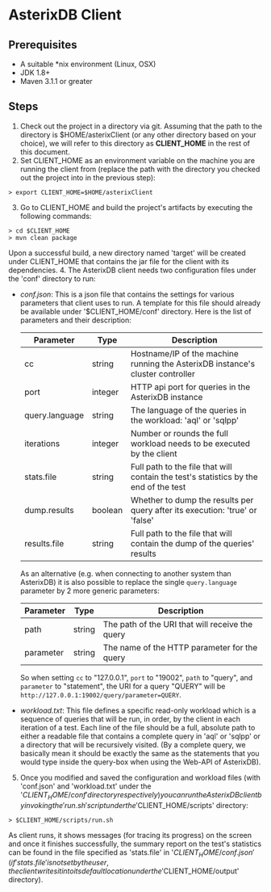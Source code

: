# AsterixDB Client

## Prerequisites
* A suitable *nix environment (Linux, OSX)
* JDK 1.8+
* Maven 3.1.1 or greater

## Steps
1. Check out the project in a directory via git. Assuming that the path to the directory is $HOME/asterixClient (or any other directory based on your choice), we will refer to this directory as **CLIENT_HOME** in the rest of this document.
2. Set CLIENT_HOME as an environment variable on the machine you are running the client from (replace the path with the directory you checked out the project into in the previous step):

  ```
  > export CLIENT_HOME=$HOME/asterixClient
  ```
3. Go to CLIENT_HOME and build the project's artifacts by executing the following commands:

  ```
  > cd $CLIENT_HOME
  > mvn clean package 
  ```
Upon a successful build, a new directory named 'target' will be created under CLIENT_HOME that contains the jar file for the client with its dependencies.
4. The AsterixDB client needs two configuration files under the 'conf' directory to run:

 * _conf.json_: This is a json file that contains the settings for various parameters that client uses to run. A template for this file should already be available under '$CLIENT_HOME/conf' directory. Here is the list of parameters and their description:
 
     Parameter |Type |Description |
      --- | --- | --- |
      cc |string |Hostname/IP of the machine running the AsterixDB instance's cluster controller  |
      port |integer |HTTP api port for queries in the AsterixDB instance |
      query.language |string |The language of the queries in the workload: 'aql' or 'sqlpp' |
      iterations |integer |Number or rounds the full workload needs to be executed by the client |
      stats.file |string |Full path to the file that will contain the test's statistics by the end of the test |
      dump.results |boolean |Whether to dump the results per query after its execution: 'true' or 'false' |
      results.file |string |Full path to the file that will contain the dump of the queries' results  |

     As an alternative (e.g. when connecting to another system than AsterixDB) it is also possible to replace the
     single `query.language` parameter by 2 more generic parameters:

     Parameter |Type |Description |
      --- | --- | --- |
      path |string |The path of the URI that will receive the query |
      parameter |string |The name of the HTTP parameter for the query |

     So when setting `cc` to "127.0.0.1", `port` to "19002", `path` to "query", and `parameter` to "statement", the URI
    for a query "QUERY" will be `http://127.0.0.1:19002/query/parameter=QUERY`.

 * _workload.txt_: This file defines a specific read-only workload which is a sequence of queries that will be run, in
   order, by the client in each iteration of a test. Each line of the file should be a full, absolute path to either a
   readable file that contains a complete query in 'aql' or 'sqlpp' or a directory that will be recursively visited.
   (By a complete query, we basically mean it should be exactly the same as the statements that you would type inside
   the query-box when using the Web-API of AsterixDB).

5. Once you modified and saved the configuration and workload files (with 'conf.json' and 'workload.txt' under the '$CLIENT_HOME/conf' directory respectively) you can run the AsterixDB client by invoking the 'run.sh' script under the '$CLIENT_HOME/scripts' directory:

  ```
  > $CLIENT_HOME/scripts/run.sh
  ```
As client runs, it shows messages (for tracing its progress) on the screen and once it finishes successfully, the summary report on the test's statistics can be found in the file specified as 'stats.file' in '$CLIENT_HOME/conf.json' (if 'stats.file' is not set by the user, the client writes it into its default location under the '$CLIENT_HOME/output' directory).
